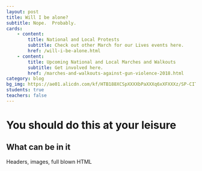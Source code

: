 ```yaml
---
layout: post
title: Will I be alone?
subtitle: Nope.  Probably.
cards:
    - content:
        title: National and Local Protests
        subtitle: Check out other March for our Lives events here.
        href: /will-i-be-alone.html
    - content: 
        title: Upcoming National and Local Marches and Walkouts
        subtitle: Get involved here.
        href: /marches-and-walkouts-against-gun-violence-2018.html
category: blog
bg_img: https://ae01.alicdn.com/kf/HTB188XCSpXXXXbPaXXXq6xXFXXXz/SP-CITY-New-Colored-Ball-Cute-Socks-Women-Fashion-Winter-Warm-Short-Socks-Japan-Style-Popular.jpg_640x640.jpgÍ
students: true
teachers: false
---
```


You should do this at your leisure
==================================

## What can be in it

Headers, images, full blown HTML
